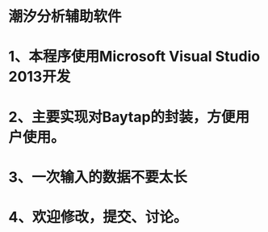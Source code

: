 # 潮汐分析辅助软件

# 1、本程序使用Microsoft Visual Studio  2013开发
# 2、主要实现对Baytap的封装，方便用户使用。
# 3、一次输入的数据不要太长
# 4、欢迎修改，提交、讨论。
